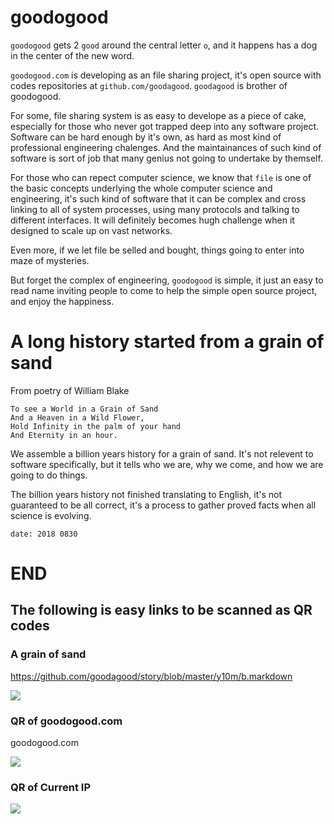 
# goodogood


`goodogood` gets 2 `good` around the central letter `o`,
and it happens has a dog in the center of the new word.

`goodogood.com` is developing as an file sharing project,
it's open source with codes repositories at `github.com/goodagood`.
`goodagood` is brother of goodogood.

For some, file sharing system is as easy to develope as a piece of cake, 
especially for those who never got trapped deep into any software project.
Software can be hard enough by it's own, as hard as most kind of professional engineering chalenges.
And the maintainances of such kind of software is sort of job that many genius not going to undertake by themself.

For those who can repect computer science,
we know that `file` is one of the basic concepts underlying the whole computer science and engineering,
it's such kind of software that it can be complex and
cross linking to all of system processes, 
using many protocols and talking to different interfaces. 
It will definitely becomes hugh challenge when it designed to scale up on vast networks. 

Even more, if we let file be selled and bought, things going to enter into maze of mysteries.

But forget the complex of engineering, `goodogood` is simple, 
it just an easy to read name
inviting people to come to help the simple open source project,
and enjoy the happiness.


# A long history started from a grain of sand


From poetry of William Blake

    To see a World in a Grain of Sand
    And a Heaven in a Wild Flower,
    Hold Infinity in the palm of your hand 
    And Eternity in an hour.


We assemble a billion years history for a grain of sand. 
It's not relevent to software specifically, but it tells who we are,
why we come, and how we are going to do things.

The billion years history not finished translating to English,
it's not guaranteed to be all correct,
it's a process to gather proved facts when all science is evolving.


    date: 2018 0830


# END


## The following is easy links to be scanned as QR codes


### A grain of sand

https://github.com/goodagood/story/blob/master/y10m/b.markdown

<div class="qrcode">
<img src="/pic/qr/qr.600.sand.story.github.jpeg" /> <br />
</div>

### QR of goodogood.com

goodogood.com

<div class="qrcode">
<img src="/pic/qr/qr.goodogood.com.600.jpeg" /> <br />
</div>

### QR of Current IP

<div class="qrcode">
<img src="/pic/qr/qr.600.54.168.214.184.jpeg" /> <br />
</div>


